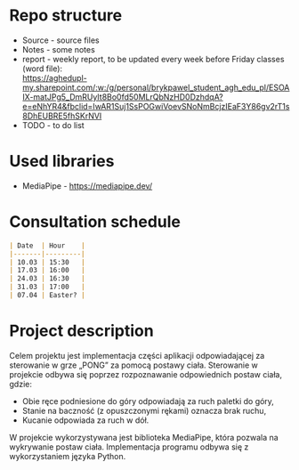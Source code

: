 # Repo structure
* Source - source files
* Notes - some notes
* report - weekly report, to be updated every week before Friday classes (word file):
<br /> https://aghedupl-my.sharepoint.com/:w:/g/personal/brykpawel_student_agh_edu_pl/ESOAIX-matJPg5_DmRUyIt8Bo0fd50MLrQbNzHD0DzhdqA?e=eNhYR4&fbclid=IwAR1Suj1SsPOGwiVoevSNoNmBcjzIEaF3Y86gv2rT1s8DhEUBRE5fhSKrNVI
* TODO - to do list

# Used libraries
* MediaPipe - https://mediapipe.dev/

# Consultation schedule
```markdown
| Date  | Hour    |
|-------|---------|
| 10.03 | 15:30   |
| 17.03 | 16:00   |
| 24.03 | 16:30   |
| 31.03 | 17:00   |
| 07.04 | Easter? |
```

# Project description

Celem projektu jest implementacja części aplikacji odpowiadającej za sterowanie w grze „PONG” za pomocą postawy ciała.
Sterowanie w projekcie odbywa się poprzez rozpoznawanie odpowiednich postaw ciała, gdzie:
  *	Obie ręce podniesione do góry odpowiadają za ruch paletki do góry,
  *	Stanie na baczność (z opuszczonymi rękami) oznacza brak ruchu, 
  *	Kucanie odpowiada za ruch w dół.


W projekcie wykorzystywana jest biblioteka MediaPipe, która pozwala na wykrywanie postaw ciała. Implementacja programu odbywa się z wykorzystaniem języka Python.

